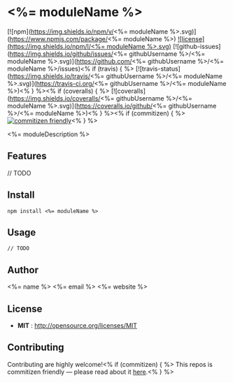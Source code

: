 # <%= moduleName %>

[![npm](https://img.shields.io/npm/v/<%= moduleName %>.svg)](https://www.npmjs.com/package/<%= moduleName %>)
[![license](https://img.shields.io/npm/l/<%= moduleName %>.svg)](http://opensource.org/licenses/MIT)
[![github-issues](https://img.shields.io/github/issues/<%= githubUsername %>/<%= moduleName %>.svg)](https://github.com/<%= githubUsername %>/<%= moduleName %>/issues)<% if (travis) { %>
[![travis-status](https://img.shields.io/travis/<%= githubUsername %>/<%= moduleName %>.svg)](https://travis-ci.org/<%= githubUsername %>/<%= moduleName %>)<% } %><% if (coveralls) { %>
[![coveralls](https://img.shields.io/coveralls/<%= githubUsername %>/<%= moduleName %>.svg)](https://coveralls.io/github/<%= githubUsername %>/<%= moduleName %>)<% } %><% if (commitizen) { %>
[![commitizen friendly](https://img.shields.io/badge/commitizen-friendly-brightgreen.svg)](http://commitizen.github.io/cz-cli/)<% } %>

<%= moduleDescription %>

## Features
// TODO

## Install

```
npm install <%= moduleName %>
```

## Usage

```
// TODO
```

## Author

<%= name %> <%= email %> <%= website %>

## License

- **MIT** : http://opensource.org/licenses/MIT

## Contributing

Contributing are highly welcome!<% if (commitizen) { %> This repos is commitizen friendly — please read about it [here](http://commitizen.github.io/cz-cli/).<% } %>
